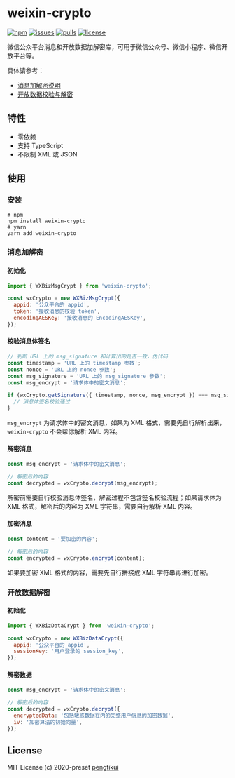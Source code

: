 # weixin-crypto

[![npm](https://img.shields.io/npm/v/weixin-crypto?style=flat-square)](https://www.npmjs.com/package/weixin-crypto)
[![issues](https://img.shields.io/github/issues/pengtikui/weixin-crypto?style=flat-square)](https://github.com/pengtikui/weixin-crypto/issues)
[![pulls](https://img.shields.io/github/issues-pr/pengtikui/weixin-crypto?style=flat-square)](https://github.com/pengtikui/weixin-crypto/pulls)
[![license](https://img.shields.io/github/license/pengtikui/weixin-crypto?style=flat-square)](https://github.com/pengtikui/weixin-crypto/blob/master/LICENSE)

微信公众平台消息和开放数据加解密库，可用于微信公众号、微信小程序、微信开放平台等。

具体请参考：
* [消息加解密说明](https://developers.weixin.qq.com/doc/oplatform/Third-party_Platforms/Message_Encryption/Message_encryption_and_decryption.html)
* [开放数据校验与解密](https://developers.weixin.qq.com/miniprogram/dev/framework/open-ability/signature.html)

## 特性

* 零依赖
* 支持 TypeScript
* 不限制 XML 或 JSON

## 使用

### 安装

```shell
# npm
npm install weixin-crypto
# yarn
yarn add weixin-crypto
```

### 消息加解密

#### 初始化

```javascript
import { WXBizMsgCrypt } from 'weixin-crypto';

const wxCrypto = new WXBizMsgCrypt({
  appid: '公众平台的 appid',
  token: '接收消息的校验 token',
  encodingAESKey: '接收消息的 EncodingAESKey',
});
```

#### 校验消息体签名

```javascript
// 判断 URL 上的 msg_signature 和计算出的是否一致，伪代码
const timestamp = 'URL 上的 timestamp 参数';
const nonce = 'URL 上的 nonce 参数';
const msg_signature = 'URL 上的 msg_signature 参数';
const msg_encrypt = '请求体中的密文消息';

if (wxCrypto.getSignature({ timestamp, nonce, msg_encrypt }) === msg_signature) {
  // 消息体签名校验通过
}
```

`msg_encrypt` 为请求体中的密文消息，如果为 XML 格式，需要先自行解析出来，`weixin-crypto` 不会帮你解析 XML 内容。

#### 解密消息

```javascript
const msg_encrypt = '请求体中的密文消息';

// 解密后的内容
const decrypted = wxCrypto.decrypt(msg_encrypt);
```

解密前需要自行校验消息体签名，解密过程不包含签名校验流程；如果请求体为 XML 格式，解密后的内容为 XML 字符串，需要自行解析 XML 内容。

#### 加密消息

```javascript
const content = '要加密的内容';

// 解密后的内容
const encrypted = wxCrypto.encrypt(content);
```

如果要加密 XML 格式的内容，需要先自行拼接成 XML 字符串再进行加密。

### 开放数据解密

#### 初始化

```javascript
import { WXBizDataCrypt } from 'weixin-crypto';

const wxCrypto = new WXBizDataCrypt({
  appid: '公众平台的 appid',
  sessionKey: '用户登录的 session_key',
});
```

#### 解密数据

```javascript
const msg_encrypt = '请求体中的密文消息';

// 解密后的内容
const decrypted = wxCrypto.decrypt({
  encryptedData: '包括敏感数据在内的完整用户信息的加密数据',
  iv: '加密算法的初始向量',
});
```

## License

MIT License (c) 2020-preset [pengtikui](https://github.com/pengtikui)
